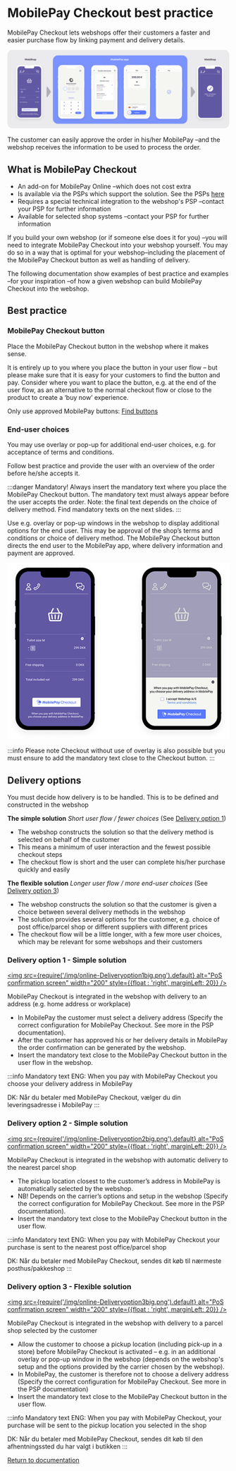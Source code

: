 # MobilePay Checkout best practice

MobilePay Checkout lets webshops offer their customers a faster and easier purchase flow by linking payment and delivery details.

[![checkout main flow](/img/online-Checkoutmainflow.png)](/img/online-Checkoutmainflow.png)

The customer can easily approve the order in his/her MobilePay –and the webshop receives the information to be used to process the order.

## What is MobilePay Checkout

* An add-on for MobilePay Online –which does not cost extra
* Is available via the PSPs which support the solution. See the PSPs [here](https://mobilepaygroup.com/partner/payment-service-providers)
* Requires a special technical integration to the webshop's PSP –contact your PSP for further information
* Available for selected shop systems –contact your PSP for further information

If you build your own webshop (or if someone else does it for you) –you will need to integrate MobilePay Checkout into your webshop yourself. You may do so in a way that is optimal for your webshop–including the placement of the MobilePay Checkout button as well as handling of delivery.

The following documentation show examples of best practice and examples –for your inspiration –of how a given webshop can build MobilePay Checkout into the webshop.

## Best practice

### MobilePay Checkout button

Place the MobilePay Checkout button in the webshop where it makes sense.

It is entirely up to you where you place the button in your user flow – but please make sure that it is easy for your customers to find the button and pay. Consider where you want to place the button, e.g. at the end of the user flow, as an alternative to the normal checkout flow or close to the product to create a ‘buy now’ experience.

Only use approved MobilePay buttons: [Find buttons](https://cdn.mobilepay.dk/res-website/img/assets.html)

### End-user choices

You may use overlay or pop-up for additional end-user choices, e.g. for acceptance of terms and conditions.

Follow best practice and provide the user with an overview of the order before he/she accepts it.

:::danger Mandatory!
Always insert the mandatory text where you place the MobilePay Checkout button. The mandatory text must always appear before the user accepts the order.
Note: the final text depends on the choice of delivery method. Find mandatory texts on the next slides.
:::

Use e.g. overlay or pop-up windows in the webshop to display additional options for the end user. This may be approval of the shop’s terms and conditions or choice of delivery method.
The MobilePay Checkout button directs the end user to the MobilePay app, where delivery information and payment are approved.

[![overlay](/img/online-OverlaySmall.png)](/img/online-Overlay2.png)

:::info Please note
Checkout without use of overlay is also possible but you must ensure to add the mandatory text close to the Checkout button.
:::

## Delivery options

You must decide how delivery is to be handled. This is to be defined and constructed in the webshop

**The simple solution**
*Short user flow / fewer choices*
(See [Delivery option 1](#delivery-option-1---simple-solution))

* The webshop constructs the solution so that the delivery method is selected on behalf of the customer
* This means a minimum of user interaction and the fewest possible checkout steps
* The checkout flow is short and the user can complete his/her purchase quickly and
   easily

**The flexible solution**
*Longer user flow / more end-user choices*
(See [Delivery option 3](#delivery-option-3---flexible-solution))

* The webshop constructs the solution so that the customer is given a choice between several delivery methods in the webshop
* The solution provides several options for the customer, e.g. choice of post office/parcel shop or different suppliers with different prices
* The checkout flow will be a little longer, with a few more user choices, which may be relevant for some webshops and their customers

### Delivery option 1 - Simple solution

[<img
  src={require('/img/online-Deliveryoption1big.png').default}
  alt="PoS confirmation screen"
  width="200"
  style={{float : 'right', marginLeft: 20}}
/>](/img/online-Deliveryoption1big.png)

MobilePay Checkout is integrated in the webshop with delivery to an address (e.g. home address or workplace)

* In MobilePay the customer must select a delivery address (Specify the correct configuration for MobilePay Checkout. See more in the PSP documentation).
* After the customer has approved his or her delivery details in MobilePay the order confirmation can be generated by the webshop.
* Insert the mandatory text close to the MobilePay Checkout button in the user flow in the webshop.

:::info Mandatory text
ENG: When you pay with MobilePay Checkout you choose your delivery address in MobilePay

DK: Når du betaler med MobilePay Checkout, vælger du din leveringsadresse i MobilePay
:::

### Delivery option 2 - Simple solution

[<img
  src={require('/img/online-Deliveryoption2big.png').default}
  alt="PoS confirmation screen"
  width="200"
  style={{float : 'right', marginLeft: 20}}
/>](/img/online-Deliveryoption2big.png)

MobilePay Checkout is integrated in the webshop with automatic delivery to the nearest parcel shop

* The pickup location closest to the customer’s address in MobilePay is automatically selected by the webshop.
* NB! Depends on the carrier’s options and setup in the webshop (Specify the correct configuration for MobilePay Checkout. See more in the PSP documentation).
* Insert the mandatory text close to the MobilePay Checkout button in the user flow.

:::info Mandatory text
ENG: When you pay with MobilePay Checkout your purchase is sent to the nearest post office/parcel shop

DK: Når du betaler med MobilePay Checkout, sendes dit køb til nærmeste posthus/pakkeshop
:::

### Delivery option 3 - Flexible solution

[<img
  src={require('/img/online-Deliveryoption3big.png').default}
  alt="PoS confirmation screen"
  width="200"
  style={{float : 'right', marginLeft: 20}}
/>](/img/online-Deliveryoption3big.png)

MobilePay Checkout is integrated in the webshop with delivery to a parcel shop selected by the customer

* Allow the customer to choose a pickup location (including pick-up in a store) before MobilePay Checkout is activated – e.g. in an additional overlay or pop-up window in the webshop (depends on the webshop's setup and the options provided by the carrier chosen by the webshop).
* In MobilePay, the customer is therefore not to choose a delivery address (Specify the correct configuration for MobilePay Checkout. See more in the PSP documentation)
* Insert the mandatory text close to the MobilePay Checkout button in the user flow.

:::info Mandatory text
ENG: When you pay with MobilePay Checkout, your purchase will be sent to the pickup location you selected in the shop

DK: Når du betaler med MobilePay Checkout, sendes dit køb til den afhentningssted du har valgt i butikken
:::

[Return to documentation](/docs/online/features/checkout)

